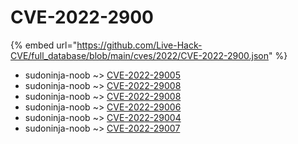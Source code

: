 # CVE-2022-2900
{% embed url="https://github.com/Live-Hack-CVE/full_database/blob/main/cves/2022/CVE-2022-2900.json" %}

* sudoninja-noob ~> [CVE-2022-29005](https://www.alice-snow.ru/2022/database/cve-2022-2900/cve-2022-29005-sudoninja-noob)
* sudoninja-noob ~> [CVE-2022-29008](https://www.alice-snow.ru/2022/database/cve-2022-2900/cve-2022-29008-sudoninja-noob)
* sudoninja-noob ~> [CVE-2022-29008](https://www.alice-snow.ru/2022/database/cve-2022-2900/cve-2022-29008-sudoninja-noob)
* sudoninja-noob ~> [CVE-2022-29006](https://www.alice-snow.ru/2022/database/cve-2022-2900/cve-2022-29006-sudoninja-noob)
* sudoninja-noob ~> [CVE-2022-29004](https://www.alice-snow.ru/2022/database/cve-2022-2900/cve-2022-29004-sudoninja-noob)
* sudoninja-noob ~> [CVE-2022-29007](https://www.alice-snow.ru/2022/database/cve-2022-2900/cve-2022-29007-sudoninja-noob)